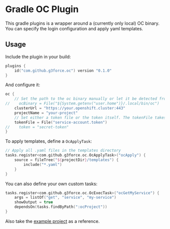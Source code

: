# Gradle OC Plugin

This gradle plugins is a wrapper around a (currently only local) OC binary.
You can specify the login configuration and apply yaml templates.

## Usage

Include the plugin in your build:
```kotlin
plugins {
    id("com.github.g3force.oc") version "0.1.0"
}
```

And configure it:
```kotlin
oc {
    // Set the path to the oc binary manually or let it be detected from your path
//    ocBinary = File("${System.getenv("user.home")}/.local/bin/oc")
    clusterUrl = "https://your.openshift.cluster:443"
    projectName = "your-project"
    // Set either a token file or the token itself. The tokenFile takes precedence, if it exists
    tokenFile = File("service-account.token")
//    token = "secret-token"
}
```

To apply templates, define a `OcApplyTask`:
```kotlin
// Apply all .yaml files in the templates directory
tasks.register<com.github.g3force.oc.OcApplyTask>("ocApply") {
    source = fileTree("${projectDir}/templates") {
        include("*.yaml")
    }
}
```

You can also define your own custom tasks:
```kotlin
tasks.register<com.github.g3force.oc.OcExecTask>("ocGetMyService") {
    args = listOf("get", "service", "my-service")
    showOutput = true
    dependsOn(tasks.findByPath(":ocProject"))
}
```

Also take the [example project](./example) as a reference.
